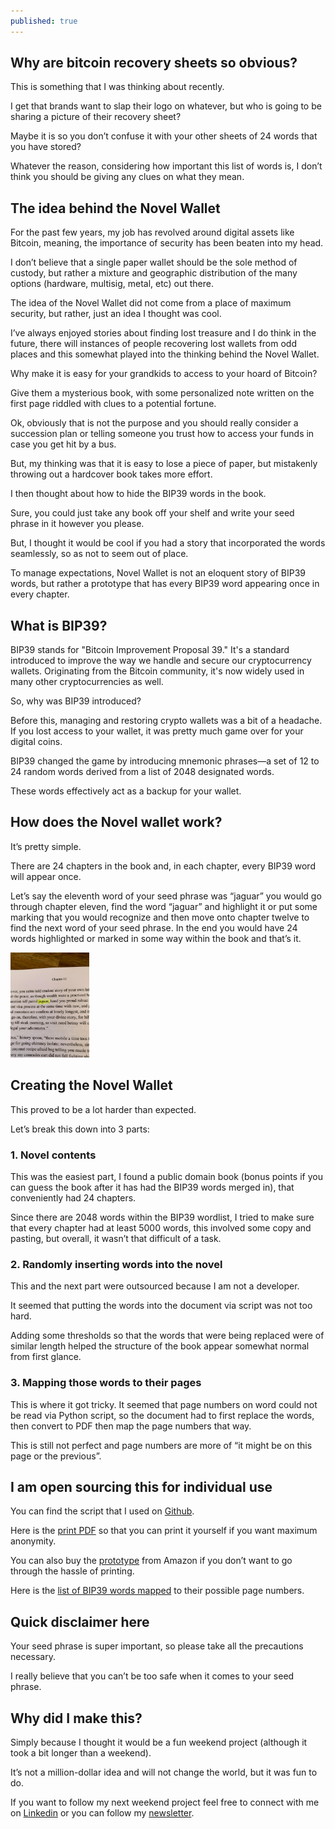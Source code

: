 ```yaml
---
published: true
---
```


## Why are bitcoin recovery sheets so obvious?

This is something that I was thinking about recently.

I get that brands want to slap their logo on whatever, but who is going to be sharing a picture of their recovery sheet?

Maybe it is so you don’t confuse it with your other sheets of 24 words that you have stored?

Whatever the reason, considering how important this list of words is, I don’t think you should be giving any clues on what they mean. 

## The idea behind the Novel Wallet

For the past few years, my job has revolved around digital assets like Bitcoin, meaning, the importance of security has been beaten into my head.

I don’t believe that a single paper wallet should be the sole method of custody, but rather a mixture and geographic distribution of the many options (hardware, multisig, metal, etc) out there.

The idea of the Novel Wallet did not come from a place of maximum security, but rather, just an idea I thought was cool.

I’ve always enjoyed stories about finding lost treasure and I do think in the future, there will instances of people recovering lost wallets from odd places and this somewhat played into the thinking behind the Novel Wallet.

Why make it is easy for your grandkids to access to your hoard of Bitcoin?

Give them a mysterious book, with some personalized note written on the first page riddled with clues to a potential fortune.

Ok, obviously that is not the purpose and you should really consider a succession plan or telling someone you trust how to access your funds in case you get hit by a bus.

But, my thinking was that it is easy to lose a piece of paper, but mistakenly throwing out a hardcover book takes more effort.

I then thought about how to hide the BIP39 words in the book.

Sure, you could just take any book off your shelf and write your seed phrase in it however you please.

But, I thought it would be cool if you had a story that incorporated the words seamlessly, so as not to seem out of place.

To manage expectations, Novel Wallet is not an eloquent story of BIP39 words, but rather a prototype that has every BIP39 word appearing once in every chapter.

## What is BIP39?

BIP39 stands for "Bitcoin Improvement Proposal 39." It's a standard introduced to improve the way we handle and secure our cryptocurrency wallets. Originating from the Bitcoin community, it's now widely used in many other cryptocurrencies as well.

So, why was BIP39 introduced? 

Before this, managing and restoring crypto wallets was a bit of a headache. If you lost access to your wallet, it was pretty much game over for your digital coins.

BIP39 changed the game by introducing mnemonic phrases—a set of 12 to 24 random words derived from a list of 2048 designated words.

These words effectively act as a backup for your wallet.

## How does the Novel wallet work?

It’s pretty simple.

There are 24 chapters in the book and, in each chapter, every BIP39 word will appear once.

Let’s say the eleventh word of your seed phrase was “jaguar” you would go through chapter eleven, find the word “jaguar” and highlight it or put some marking that you would recognize and then move onto chapter twelve to find the next word of your seed phrase.
In the end you would have 24 words highlighted or marked in some way within the book and that’s it.

<img src="/images/jaguar" width="25%" alt="How Novel wallet works">


## Creating the Novel Wallet

This proved to be a lot harder than expected.

Let’s break this down into 3 parts:

### 1. Novel contents

This was the easiest part, I found a public domain book (bonus points if you can guess the book after it has had the BIP39 words merged in), that conveniently had 24 chapters.

Since there are 2048 words within the BIP39 wordlist, I tried to make sure that every chapter had at least 5000 words, this involved some copy and pasting, but overall, it wasn’t that difficult of a task.

### 2. Randomly inserting words into the novel

This and the next part were outsourced because I am not a developer.

It seemed that putting the words into the document via script was not too hard. 

Adding some thresholds so that the words that were being replaced were of similar length helped the structure of the book appear somewhat normal from first glance.

### 3. Mapping those words to their pages

This is where it got tricky. It seemed that page numbers on word could not be read via Python script, so the document had to first replace the words, then convert to PDF then map the page numbers that way.

This is still not perfect and page numbers are more of “it might be on this page or the previous”.

## I am open sourcing this for individual use

You can find the script that I used on [Github](https://github.com/boomahora/NovelWallet).

Here is the [print PDF](https://github.com/boomahora/NovelWallet/blob/main/Novel%20Wallet%20-%20Full%20content.pdf) so that you can print it yourself if you want maximum anonymity.

You can also buy the [prototype](https://www.amazon.com/dp/B0CN3YGBHM) from Amazon if you don’t want to go through the hassle of printing.

Here is the [list of BIP39 words mapped](https://github.com/boomahora/NovelWallet/blob/main/Word%20page%20locations.xlsx) to their possible page numbers.

## Quick disclaimer here

Your seed phrase is super important, so please take all the precautions necessary. 

I really believe that you can’t be too safe when it comes to your seed phrase.

## Why did I make this?

Simply because I thought it would be a fun weekend project (although it took a bit longer than a weekend).

It’s not a million-dollar idea and will not change the world, but it was fun to do.

If you want to follow my next weekend project feel free to connect with me on [Linkedin](https://linkedin.com/in/alexthecannon) or you can follow my [newsletter](https://alexcannon.substack.com/). 
